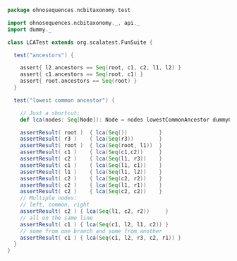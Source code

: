 
```scala
package ohnosequences.ncbitaxonomy.test

import ohnosequences.ncbitaxonomy._, api._
import dummy._

class LCATest extends org.scalatest.FunSuite {

  test("ancestors") {

    assert{ l2.ancestors == Seq(root, c1, c2, l1, l2) }
    assert{ c1.ancestors == Seq(root, c1) }
    assert{ root.ancestors == Seq(root) }
  }

  test("lowest common ancestor") {

    // Just a shortcut:
    def lca(nodes: Seq[Node]): Node = nodes lowestCommonAncestor dummyGraph

    assertResult( root )  { lca(Seq())          }
    assertResult( r3 )    { lca(Seq(r3))        }
    assertResult( root )  { lca(Seq(root, l1))  }
    assertResult( c1 )    { lca(Seq(c1,c2))     }
    assertResult( c2 )    { lca(Seq(l1, r3))    }
    assertResult( c1 )    { lca(Seq(l1, c1))    }
    assertResult( l1 )    { lca(Seq(l1, l2))    }
    assertResult( c2 )    { lca(Seq(c2, r2))    }
    assertResult( c2 )    { lca(Seq(l1, r1))    }
    assertResult( c2 )    { lca(Seq(c2, c2))    }
    // Multiple nodes:
    // left, common, right
    assertResult( c2 ) { lca(Seq(l1, c2, r2))     }
    // all on the same line
    assertResult( c1 ) { lca(Seq(c1, l2, l1, c2)) }
    // some from one branch and some from another
    assertResult( c1 ) { lca(Seq(c1, l2, r3, c2, r1)) }
  }
}

```




[main/scala/api.scala]: ../../main/scala/api.scala.md
[main/scala/bundle.scala]: ../../main/scala/bundle.scala.md
[main/scala/package.scala]: ../../main/scala/package.scala.md
[main/scala/titan.scala]: ../../main/scala/titan.scala.md
[test/scala/dummyTree.scala]: dummyTree.scala.md
[test/scala/Ncbitaxonomy.scala]: Ncbitaxonomy.scala.md
[test/scala/structuralTests.scala]: structuralTests.scala.md